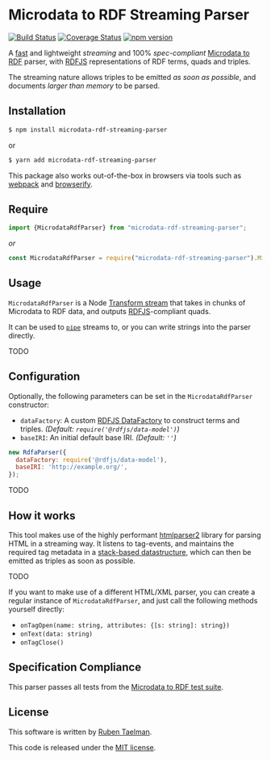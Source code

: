 # Microdata to RDF Streaming Parser

[![Build Status](https://travis-ci.org/rubensworks/microdata-rdf-streaming-parser.js.svg?branch=master)](https://travis-ci.org/rubensworks/microdata-rdf-streaming-parser.js)
[![Coverage Status](https://coveralls.io/repos/github/rubensworks/microdata-rdf-streaming-parser.js/badge.svg?branch=master)](https://coveralls.io/github/rubensworks/microdata-rdf-streaming-parser.js?branch=master)
[![npm version](https://badge.fury.io/js/microdata-rdf-streaming-parser.svg)](https://www.npmjs.com/package/microdata-rdf-streaming-parser)

A [fast](https://gist.github.com/rubensworks/ec15c73fe042441d74e1ba6157ccc7bc) and lightweight _streaming_ and 100% _spec-compliant_ [Microdata to RDF](https://w3c.github.io/microdata-rdf/) parser,
with [RDFJS](https://github.com/rdfjs/representation-task-force/) representations of RDF terms, quads and triples.

The streaming nature allows triples to be emitted _as soon as possible_, and documents _larger than memory_ to be parsed.

## Installation

```bash
$ npm install microdata-rdf-streaming-parser
```

or

```bash
$ yarn add microdata-rdf-streaming-parser
```

This package also works out-of-the-box in browsers via tools such as [webpack](https://webpack.js.org/) and [browserify](http://browserify.org/).

## Require

```javascript
import {MicrodataRdfParser} from "microdata-rdf-streaming-parser";
```

_or_

```javascript
const MicrodataRdfParser = require("microdata-rdf-streaming-parser").MicrodataRdfParser;
```


## Usage

`MicrodataRdfParser` is a Node [Transform stream](https://nodejs.org/api/stream.html#stream_class_stream_transform)
that takes in chunks of Microdata to RDF data,
and outputs [RDFJS](http://rdf.js.org/)-compliant quads.

It can be used to [`pipe`](https://nodejs.org/api/stream.html#stream_readable_pipe_destination_options) streams to,
or you can write strings into the parser directly.

TODO

## Configuration

Optionally, the following parameters can be set in the `MicrodataRdfParser` constructor:

* `dataFactory`: A custom [RDFJS DataFactory](http://rdf.js.org/#datafactory-interface) to construct terms and triples. _(Default: `require('@rdfjs/data-model')`)_
* `baseIRI`: An initial default base IRI. _(Default: `''`)_

```javascript
new RdfaParser({
  dataFactory: require('@rdfjs/data-model'),
  baseIRI: 'http://example.org/',
});
```

TODO

## How it works

This tool makes use of the highly performant [htmlparser2](https://www.npmjs.com/package/htmlparser2) library for parsing HTML in a streaming way.
It listens to tag-events, and maintains the required tag metadata in a [stack-based datastructure](https://www.rubensworks.net/blog/2019/03/13/streaming-rdf-parsers/),
which can then be emitted as triples as soon as possible.

TODO

If you want to make use of a different HTML/XML parser,
you can create a regular instance of `MicrodataRdfParser`,
and just call the following methods yourself directly:

* `onTagOpen(name: string, attributes: {[s: string]: string})`
* `onText(data: string)`
* `onTagClose()`

## Specification Compliance

This parser passes all tests from the [Microdata to RDF test suite](https://w3c.github.io/microdata-rdf/tests/).

## License

This software is written by [Ruben Taelman](http://rubensworks.net/).

This code is released under the [MIT license](http://opensource.org/licenses/MIT).
